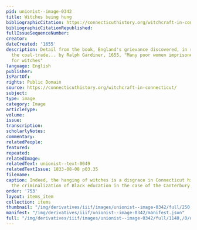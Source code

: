 ```yaml
---
pid: unionist--image-0342
title: Witches being hung
bibliographicCitation: https://connecticuthistory.org/witchcraft-in-connecticut/
bibliographicCitationRepublished: 
fullIssueSequenceNumber: 
creator: 
dateCreated: '1655'
description: Detail from the book, England's grievance discovered, in relation to
  the coal-trade... by Ralph Gardiner, 1655, "Many poor women imprisoned and hanged
  for witches"
language: English
publisher: 
IsPartOf: 
rights: Public Domain
source: https://connecticuthistory.org/witchcraft-in-connecticut/
subject: 
type: image
category: Image
articleType: 
volume: 
issue: 
transcription: 
scholarlyNotes: 
commentary: 
relatedPeople: 
featured: 
repeated: 
relatedImage: 
relatedText: unionist--text-0049
relatedTextIssue: 1833-08-08 p03.35
filename: 
caption: Indeed, the hanging of witches is a disgrace in Connecticut history, as is
  the criminalization of Black education in the case of the Canterbury Female Academy.
order: '753'
layout: items_item
collection: items
thumbnail: "/img/derivatives/iiif/images/unionist--image-0342/full/250,/0/default.jpg"
manifest: "/img/derivatives/iiif/unionist--image-0342/manifest.json"
full: "/img/derivatives/iiif/images/unionist--image-0342/full/1140,/0/default.jpg"
---
```

